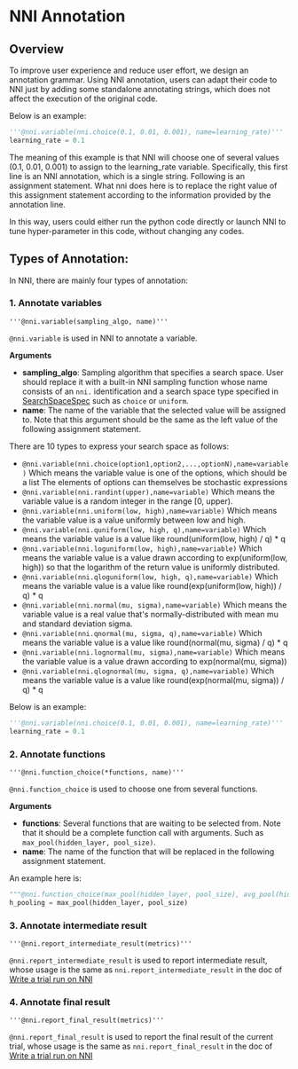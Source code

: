 # NNI Annotation

## Overview

To improve user experience and reduce user effort, we design an annotation grammar. Using NNI annotation, users can adapt their code to NNI just by adding some standalone annotating strings, which does not affect the execution of the original code.

Below is an example:

```python
'''@nni.variable(nni.choice(0.1, 0.01, 0.001), name=learning_rate)'''
learning_rate = 0.1
```
The meaning of this example is that NNI will choose one of several values (0.1, 0.01, 0.001) to assign to the learning_rate variable. Specifically, this first line is an NNI annotation, which is a single string. Following is an assignment statement. What nni does here is to replace the right value of this assignment statement according to the information provided by the annotation line.


In this way, users could either run the python code directly or launch NNI to tune hyper-parameter in this code, without changing any codes.

## Types of Annotation:

In NNI, there are mainly four types of annotation:


### 1. Annotate variables

   `'''@nni.variable(sampling_algo, name)'''`

`@nni.variable` is used in NNI to annotate a variable.

**Arguments**

- **sampling_algo**: Sampling algorithm that specifies a search space. User should replace it with a built-in NNI sampling function whose name consists of an `nni.` identification and a search space type specified in [SearchSpaceSpec](https://nni.readthedocs.io/en/latest/Tutorial/SearchSpaceSpec.html) such as `choice` or `uniform`.
- **name**: The name of the variable that the selected value will be assigned to. Note that this argument should be the same as the left value of the following assignment statement.

There are 10 types to express your search space as follows:

* `@nni.variable(nni.choice(option1,option2,...,optionN),name=variable)` Which means the variable value is one of the options, which should be a list The elements of options can themselves be stochastic expressions
* `@nni.variable(nni.randint(upper),name=variable)` Which means the variable value is a random integer in the range [0, upper).
* `@nni.variable(nni.uniform(low, high),name=variable)` Which means the variable value is a value uniformly between low and high.
* `@nni.variable(nni.quniform(low, high, q),name=variable)` Which means the variable value is a value like round(uniform(low, high) / q) * q
* `@nni.variable(nni.loguniform(low, high),name=variable)` Which means the variable value is a value drawn according to exp(uniform(low, high)) so that the logarithm of the return value is uniformly distributed.
* `@nni.variable(nni.qloguniform(low, high, q),name=variable)` Which means the variable value is a value like round(exp(uniform(low, high)) / q) * q
* `@nni.variable(nni.normal(mu, sigma),name=variable)` Which means the variable value is a real value that's normally-distributed with mean mu and standard deviation sigma.
* `@nni.variable(nni.qnormal(mu, sigma, q),name=variable)` Which means the variable value is a value like round(normal(mu, sigma) / q) * q
* `@nni.variable(nni.lognormal(mu, sigma),name=variable)` Which means the variable value is a value drawn according to exp(normal(mu, sigma))
* `@nni.variable(nni.qlognormal(mu, sigma, q),name=variable)` Which means the variable value is a value like round(exp(normal(mu, sigma)) / q) * q

Below is an example:

```python
'''@nni.variable(nni.choice(0.1, 0.01, 0.001), name=learning_rate)'''
learning_rate = 0.1
```

### 2. Annotate functions

   `'''@nni.function_choice(*functions, name)'''`

`@nni.function_choice` is used to choose one from several functions.

**Arguments**

- **functions**: Several functions that are waiting to be selected from. Note that it should be a complete function call with arguments. Such as `max_pool(hidden_layer, pool_size)`.
- **name**: The name of the function that will be replaced in the following assignment statement.

An example here is:

```python
"""@nni.function_choice(max_pool(hidden_layer, pool_size), avg_pool(hidden_layer, pool_size), name=max_pool)"""
h_pooling = max_pool(hidden_layer, pool_size)
```

### 3. Annotate intermediate result

   `'''@nni.report_intermediate_result(metrics)'''`

`@nni.report_intermediate_result` is used to report intermediate result, whose usage is the same as `nni.report_intermediate_result` in the doc of [Write a trial run on NNI](https://nni.readthedocs.io/en/latest/TrialExample/Trials.html)

### 4. Annotate final result

   `'''@nni.report_final_result(metrics)'''`

`@nni.report_final_result` is used to report the final result of the current trial, whose usage is the same as `nni.report_final_result` in the doc of [Write a trial run on NNI](https://nni.readthedocs.io/en/latest/TrialExample/Trials.html)
